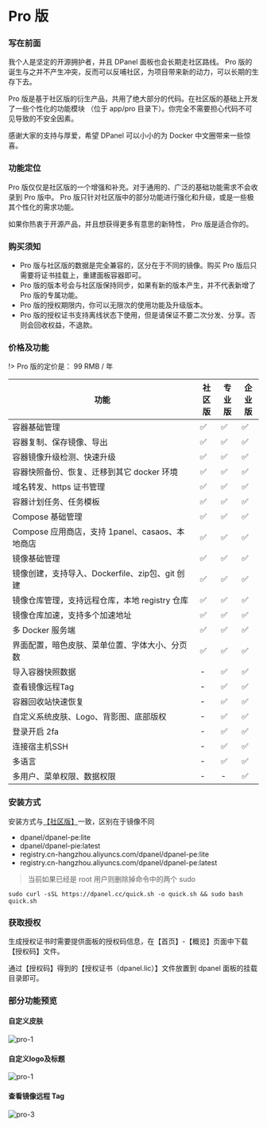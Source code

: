 # Pro 版

### 写在前面

我个人是坚定的开源拥护者，并且 DPanel 面板也会长期走社区路线。
Pro 版的诞生与之并不产生冲突，反而可以反哺社区，为项目带来新的动力，可以长期的生存下去。

Pro 版是基于社区版的衍生产品，共用了绝大部分的代码。在社区版的基础上开发了一些个性化的功能模块
（位于 app/pro 目录下）。你完全不需要担心代码不可见导致的不安全因素。

感谢大家的支持与厚爱，希望 DPanel 可以小小的为 Docker 中文圈带来一些惊喜。

### 功能定位

Pro 版仅仅是社区版的一个增强和补充。对于通用的、广泛的基础功能需求不会收录到 Pro 版中。
Pro 版只针对社区版中的部分功能进行强化和升级，或是一些极其个性化的需求功能。

如果你热衷于开源产品，并且想获得更多有意思的新特性， Pro 版是适合你的。

### 购买须知

- Pro 版与社区版的数据是完全兼容的，区分在于不同的镜像。购买 Pro 版后只需要将证书挂载上，重建面板容器即可。
- Pro 版的版本号会与社区版保持同步，如果有新的版本产生，并不代表新增了 Pro 版的专属功能。
- Pro 版的授权期限内，你可以无限次的使用功能及升级版本。
- Pro 版的授权证书支持离线状态下使用，但是请保证不要二次分发、分享。否则会回收权益，不退款。

### 价格及功能

!> Pro 版的定价是： 99 RMB / 年

<div class="feature-wrap">
  <table>
    <thead>
      <tr>
        <th width="75%" >功能</th>
        <th>社区版</th>
        <th>专业版</th>
        <th>企业版</th>
      </tr>
    </thead>
    <tbody>
      <tr>
        <td>容器基础管理</td>
        <td>✅</td>
        <td>✅</td>
        <td>✅</td>
      </tr>
      <tr>
        <td>容器复制、保存镜像、导出</td>
        <td>✅</td>
        <td>✅</td>
        <td>✅</td>
      </tr>
      <tr>
        <td>容器镜像升级检测、快速升级</td>
        <td>✅</td>
        <td>✅</td>
        <td>✅</td>
      </tr>
      <tr>
        <td>容器快照备份、恢复、迁移到其它 docker 环境</td>
        <td>✅</td>
        <td>✅</td>
        <td>✅</td>
      </tr>
      <tr>
        <td>域名转发、https 证书管理</td>
        <td>✅</td>
        <td>✅</td>
        <td>✅</td>
      </tr>
      <tr>
        <td>容器计划任务、任务模板</td>
        <td>✅</td>
        <td>✅</td>
        <td>✅</td>
      </tr>
      <tr>
        <td>Compose 基础管理</td>
        <td>✅</td>
        <td>✅</td>
        <td>✅</td>
      </tr>
       <tr>
        <td>Compose 应用商店，支持 1panel、casaos、本地商店</td>
        <td>✅</td>
        <td>✅</td>
        <td>✅</td>
      </tr>
      <tr>
        <td>镜像基础管理</td>
        <td>✅</td>
        <td>✅</td>
        <td>✅</td>
      </tr>
      <tr>
        <td>镜像创建，支持导入、Dockerfile、zip包、git 创建</td>
        <td>✅</td>
        <td>✅</td>
        <td>✅</td>
      </tr>
      <tr>
        <td>镜像仓库管理，支持远程仓库，本地 registry 仓库</td>
        <td>✅</td>
        <td>✅</td>
        <td>✅</td>
      </tr>
      <tr>
        <td>镜像仓库加速，支持多个加速地址</td>
        <td>✅</td>
        <td>✅</td>
        <td>✅</td>
      </tr>
      <tr>
        <td>多 Docker 服务端</td>
        <td>✅</td>
        <td>✅</td>
        <td>✅</td>
      </tr>
      <tr>
        <td>界面配置，暗色皮肤、菜单位置、字体大小、分页数</td>
        <td>✅</td>
        <td>✅</td>
        <td>✅</td>
      </tr>
      <tr>
        <td>导入容器快照数据</td>
        <td> - </td>
        <td>✅</td>
        <td>✅</td>
      </tr>
      <tr>
        <td>查看镜像远程Tag</td>
        <td>-</td>
        <td>✅</td>
        <td>✅</td>
      </tr>
      <tr>
        <td>容器回收站快速恢复</td>
        <td> - </td>
        <td>✅</td>
        <td>✅</td>
      </tr>
      <tr>
        <td>自定义系统皮肤、Logo、背影图、底部版权</td>
        <td>-</td>
        <td>✅</td>
        <td>✅</td>
      </tr>
      <tr>
        <td>登录开启 2fa </td>
        <td>-</td>
        <td>✅</td>
        <td>✅</td>
      </tr>
      <tr>
        <td>连接宿主机SSH</td>
        <td>-</td>
        <td>✅</td>
        <td>✅</td>
      </tr>
      <tr>
        <td>多语言</td>
        <td>-</td>
        <td>✅</td>
        <td>✅</td>
      </tr>
      <tr>
        <td>多用户、菜单权限、数据权限</td>
        <td>-</td>
        <td>-</td>
        <td>✅</td>
      </tr>
    </tbody>
  </table>
</div>

### 安装方式

安装方式与[【社区版】](/zh-cn/install/docker)一致，区别在于镜像不同

- dpanel/dpanel-pe:lite
- dpanel/dpanel-pie:latest
- registry.cn-hangzhou.aliyuncs.com/dpanel/dpanel-pe:lite
- registry.cn-hangzhou.aliyuncs.com/dpanel/dpanel-pe:latest

> 当前如果已经是 root 用户则删除掉命令中的两个 sudo 

```
sudo curl -sSL https://dpanel.cc/quick.sh -o quick.sh && sudo bash quick.sh
```

### 获取授权

生成授权证书时需要提供面板的授权码信息，在【首页】-【概览】页面中下载【授权码】文件。

通过【授权码】得到的【授权证书（dpanel.lic）】文件放置到 dpanel 面板的挂载目录即可。


### 部分功能预览

#### 自定义皮肤

![pro-1](https://cdn.w7.cc/dpanel/pro-1.png)

#### 自定义logo及标题

![pro-1](https://cdn.w7.cc/dpanel/pro-4.png)

#### 查看镜像远程 Tag

![pro-3](https://cdn.w7.cc/dpanel/pro-3.png)